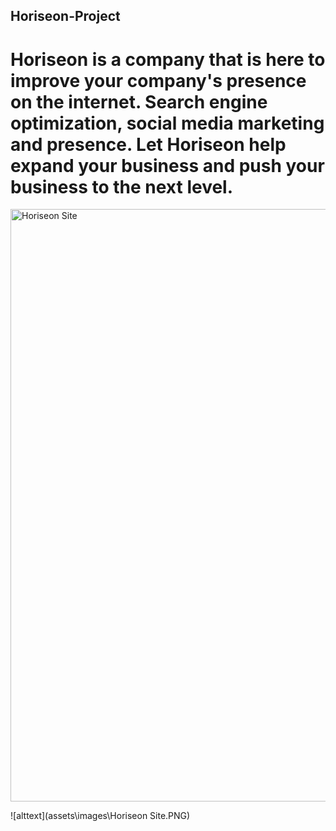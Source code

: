 ## Horiseon-Project

# Horiseon is a company that is here to improve your company's presence on the internet. Search engine optimization, social media marketing and presence. Let Horiseon help expand your business and push your business to the next level.

<img width="948" alt="Horiseon Site" src="https://user-images.githubusercontent.com/85808870/124414718-d9ebe080-dd18-11eb-9c0e-67554c16bf23.PNG">


![alttext](assets\images\Horiseon Site.PNG)

